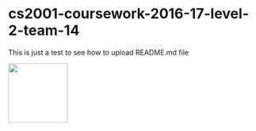 # cs2001-coursework-2016-17-level-2-team-14

<p>This is just a test to see how to upload README.md file </p>
<img src="https://upload.wikimedia.org/wikipedia/en/b/b6/Brunel_University_Logo.png" height="120">
